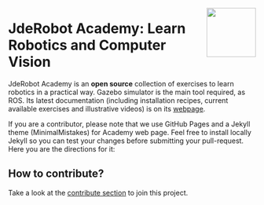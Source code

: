 <a href="https://mmg-ai.com/en/"><img src="https://jderobot.github.io/assets/images/logo.png" width="100 " align="right" /></a>

# JdeRobot Academy: Learn Robotics and Computer Vision 


JdeRobot Academy is an **open source** collection of exercises to learn robotics in a practical way. Gazebo simulator is the main tool required, as ROS. Its latest documentation (including installation recipes, current available exercises and illustrative videos) is on its <a href="https://jderobot.github.io/RoboticsAcademy">webpage</a>.

If you are a contributor, please note that we use GitHub Pages and a Jekyll theme (MinimalMistakes) for Academy web page. Feel free to install locally Jekyll so you can test your changes before submitting your pull-request. Here you are the directions for it:

## How to contribute?

Take a look at the [contribute section](https://github.com/JdeRobot/RoboticsAcademy/CONTRIBUTE.md) to join this project.
